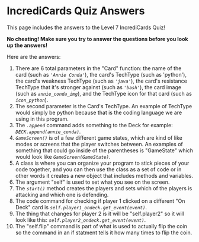# IncrediCards Quiz Answers

This page includes the answers to the Level 7 IncrediCards Quiz!

**No cheating! Make sure you try to answer the questions before you look up the answers!**

Here are the answers:

1. There are 6 total parameters in the "Card" function: the name of the card (such as _`'Annie Conda'`_), the card's TechType (such as 'python'), the card's weakness TechType (such as _`'java'`_), the card's resistance TechType that it's stronger against (such as _`'bash'`_), the card image (such as _`annie_conda_img`_), and the TechType icon for that card (such as _`icon_python`_).
2. The second parameter is the Card's TechType. An example of TechType would simply be python because that is the coding language we are using in this program.
3. The _`.append`_ command adds something to the Deck for example: _`DECK.append(annie_conda)`_.
4. _`GameScreen()`_ is of a few different game states, which are kind of like modes or screens that the player switches between. An examples of something that could go inside of the parentheses is "GameState" which would look like _`GameScreen(GameState)`_.
5. A class is where you can organize your program to stick pieces of your code together, and you can then use the class as a set of code or in other words it creates a new object that includes methods and variables.
6. The argument "self" is used to set what you see on the screen.
7. The _`start()`_ method creates the players and sets which of the players is attacking and which one is defending. 
8. The code command for checking if player 1 clicked on a different "On Deck" card is _`self.player1_ondeck.get_event(event)`_.
9. The thing that changes for player 2 is it will be "self.player2" so it will look like this: _`self.player2_ondeck.get_event(event)`_.
10. The "self.flip" command is part of what is used to actually flip the coin so the command in an if statment tells it how many times to flip the coin.
